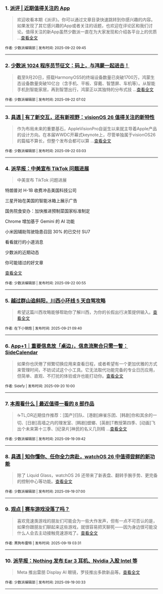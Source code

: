 ### 1. [派评 | 近期值得关注的 App](https://sspai.com/post/102693)

> 欢迎收看本期《派评》。你可以通过文章目录快速跳转到你感兴趣的内容。如果发现了其它感兴趣的App或者关注的话题，也欢迎在评论区和我们讨论。值得关注的新App虽然少数派一直在为大家发现和介绍各平台上的优质 ...[查看全文](https://sspai.com/post/102693) 

<sub>作者: 少数派编辑部 | 发布时间: 2025-09-22 09:45</sub>

---


### 2. [少数派 1024 程序员节征文：码上，与鸿蒙一起进击！](https://sspai.com/post/102635)

> 截至9月20日，搭载HarmonyOS5的终端设备数量已突破1700万，鸿蒙生态设备数量突破10亿台（含手机、平板、穿戴、智慧屏、车机等）。从智能手机到智能家居，再到智慧出行，鸿蒙正以其独特的分布式技 ...[查看全文](https://sspai.com/post/102635) 

<sub>作者: 少数派编辑部 | 发布时间: 2025-09-22 07:02</sub>

---


### 3. [具透 | 有了新交互，还有新视野：visionOS 26 值得关注的新特性](https://sspai.com/post/102678)

> 作为布局未来的重要基石，AppleVisionPro自诞生以来就主导着Apple产品的设计方向。在本届WWDC开幕式keynote上，尽管单独属于visionOS26的篇幅不算长，但整个发布会都可以算 ...[查看全文](https://sspai.com/post/102678) 

<sub>作者: 少数派编辑部 | 发布时间: 2025-09-22 03:03</sub>

---


### 4. [派早报：中美宣布 TikTok 问题进展](https://sspai.com/post/102639)

> 中美宣布 TikTok 问题进展

特朗普对 H-1B 收费冲击美国科技公司

三星开始在美国的智能冰箱上展示广告

国务院食安办：加快推进预制菜国家标准制定

Chrome 增加基于 Gemini 的 AI 功能

小米因辅助驾驶隐患召回 30% 的已交付 SU7

看看就行的小道消息

少数派的近期动态

你可能错过的好文章

[查看全文](https://sspai.com/post/102639) 

<sub>作者: 少数派编辑部 | 发布时间: 2025-09-22 00:55</sub>

---


### 5. [越过群山追斜阳，川西小环线 5 天自驾攻略](https://sspai.com/post/102567)

> 希望这篇川西攻略能够帮助你了解川西，为你的长假出行决策提供输入。[查看全文](https://sspai.com/post/102567) 

<sub>作者: 在下小钢炮 | 发布时间: 2025-09-21 09:40</sub>

---


### 6. [App+1｜重要信息放「桌边」，信息流聚合只需一瞥：SideCalendar](https://sspai.com/post/102198)

> 如果你也厌倦了频繁切换应用来查看日程，或者希望有一个更加优雅的方式来管理时间，不妨试试这个小工具。它无法取代功能完备的专业日历应用，但简单、直观、不打扰的体验或许也能打动你。[查看全文](https://sspai.com/post/102198) 

<sub>作者: Sidefy | 发布时间: 2025-09-20 10:00</sub>

---


### 7. [本周看什么 | 最近值得一看的 8 部作品](https://sspai.com/post/102640)

> ☕️TL;DR近期佳作推荐：[国产]归队、[港剧]麻雀乐团、[韩剧]你和其余的一切、[日剧]高墙之内的理发室、[韩剧]螳螂、[英剧]T教授第四季、[动画]飞出个未来第十三季、[纪录片]神民的名义几则精 ...[查看全文](https://sspai.com/post/102640) 

<sub>作者: 少数派编辑部 | 发布时间: 2025-09-19 09:42</sub>

---


### 8. [具透 | 知你懂你、任你全力奔赴，watchOS 26 中值得尝鲜的新功能](https://sspai.com/post/102436)

> 除了 Liquid Glass，watchOS 26 还带来了新表盘、翻转手腕手势、更完备的控制中心等功能。[查看全文](https://sspai.com/post/102436) 

<sub>作者: 少数派编辑部 | 发布时间: 2025-09-19 07:00</sub>

---


### 9. [观点 | 赛车游戏没落了吗？](https://sspai.com/post/102137)

> 喜欢竞速类游戏的朋友们可能会为一些大作发声，但有一点不可否认的是，如果你跟朋友们聊起来这些游戏，就很容易把天聊死——因为身边很可能没什么人会去主动接触竞速游戏了。[查看全文](https://sspai.com/post/102137) 

<sub>作者: 黑狗布雷特 | 发布时间: 2025-09-19 03:31</sub>

---


### 10. [派早报：Nothing 发布 Ear 3 耳机、Nvidia 入股 Intel 等](https://sspai.com/post/102628)

> Meta 推出雷朋 Display AI 眼镜，罗技推出多款新品等。[查看全文](https://sspai.com/post/102628) 

<sub>作者: 少数派编辑部 | 发布时间: 2025-09-19 00:33</sub>

---

